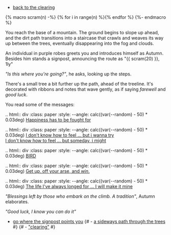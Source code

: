 - [back to the clearing](#clearing)

{% macro scram(n) -%}
	{% for i in range(n) %}<span class="undecipherable"></span>{% endfor %}
{%- endmacro %}

You reach the base of a mountain.
The ground begins to slope up ahead, and the dirt path transitions into a staircase that crawls and weaves its way up between the trees, eventually disappearing into the fog and clouds.

An individual in purple robes greets you and introduces himself as Autumn.
Besides him stands a signpost, announcing the route as "{{ scram(20) }}, 1ly"

_"Is this where you're going?"_, he asks, looking up the steps.

There's a small tree a bit further up the path, ahead of the treeline.
It's decorated with ribbons and notes that wave gently, as if saying _farewell_ and _good luck_.

You read some of the messages:

.. html:: div
	:class: paper
	:style: --angle: calc((var(--random) - 50) * 0.03deg)
	[Happiness has to be fought for](https://www.doomworld.com/forum/topic/134292-myhousewad/)

.. html:: div
	:class: paper
	:style: --angle: calc((var(--random) - 50) * 0.03deg)
	[I don't know how to feel ... but i wanna try\
	I don't know how to feel ... but someday, i might](https://www.youtube.com/watch?v=dpnTd9Dx2OM)

.. html:: div
	:class: paper
	:style: --angle: calc((var(--random) - 50) * 0.03deg)
	[BIRD](https://www.youtube.com/watch?v=kB2KuC95cII)

.. html:: div
	:class: paper
	:style: --angle: calc((var(--random) - 50) * 0.03deg)
	[Get up, off your arse, and _win_.](https://www.youtube.com/watch?v=kB2KuC95cII)

.. html:: div
	:class: paper
	:style: --angle: calc((var(--random) - 50) * 0.03deg)
	[The life I've always longed for ... I will make it mine](https://www.tumblr.com/molabuddy/722107165081567232/a-little-personal-response-tribute-to-heres)

_"Blessings left by those who embark on the climb.
A tradition"_, Autumn elaborates.

_"Good luck, I know you can do it"_

- [go where the signpost points you](#mountain:memorial)
{# - [a sideways path through the trees](#isolation:1) #}
{# - ["clearing"](#clearing) #}
